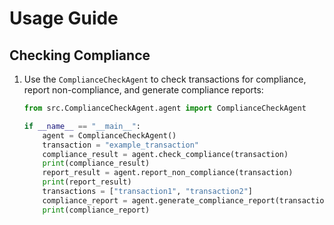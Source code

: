 
# Usage Guide

## Checking Compliance

1. Use the `ComplianceCheckAgent` to check transactions for compliance, report non-compliance, and generate compliance reports:

   ```python
   from src.ComplianceCheckAgent.agent import ComplianceCheckAgent

   if __name__ == "__main__":
       agent = ComplianceCheckAgent()
       transaction = "example_transaction"
       compliance_result = agent.check_compliance(transaction)
       print(compliance_result)
       report_result = agent.report_non_compliance(transaction)
       print(report_result)
       transactions = ["transaction1", "transaction2"]
       compliance_report = agent.generate_compliance_report(transactions)
       print(compliance_report)
   ```
